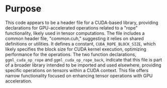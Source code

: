 # Purpose
This code appears to be a header file for a CUDA-based library, providing declarations for GPU-accelerated operations related to a "rope" functionality, likely used in tensor computations. The file includes a common header file, "common.cuh," suggesting it relies on shared definitions or utilities. It defines a constant, `CUDA_ROPE_BLOCK_SIZE`, which likely specifies the block size for CUDA kernel execution, optimizing performance for the operations. The two function declarations, `ggml_cuda_op_rope` and `ggml_cuda_op_rope_back`, indicate that this file is part of a broader library intended to be imported and used elsewhere, providing specific operations on tensors within a CUDA context. This file offers narrow functionality focused on enhancing tensor operations with GPU acceleration.

